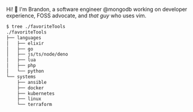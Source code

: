 Hi! :wave: I'm Brandon, a software engineer @mongodb working on developer experience, FOSS advocate, and _that guy_ who uses vim.

```bash
$ tree ./favoriteTools
./favoriteTools
├── languages
│   ├── elixir
│   ├── go
│   ├── js/ts/node/deno
│   ├── lua
│   ├── php
│   └── python
└── systems
    ├── ansible
    ├── docker
    ├── kubernetes
    ├── linux
    └── terraform

```
